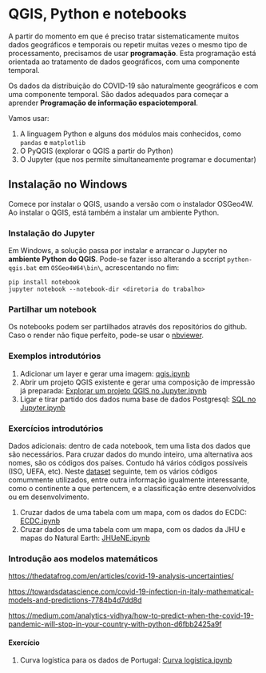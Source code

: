 # QGIS, Python e notebooks

A partir do momento em que é preciso tratar sistematicamente muitos dados geográficos e temporais ou repetir muitas vezes o mesmo tipo de processamento, precisamos de usar **programação**. Esta programação está orientada ao tratamento de dados geográficos, com uma componente temporal.

Os dados da distribuição do COVID-19 são naturalmente geográficos e com uma componente temporal. São dados adequados para começar a aprender **Programação de informação espaciotemporal**.

Vamos usar:
1. A linguagem Python e alguns dos módulos mais conhecidos, como `pandas` e `matplotlib`
1. O PyQGIS (explorar o QGIS a partir do Python)
1. O Jupyter (que nos permite simultaneamente programar e documentar)

## Instalação no Windows

Comece por instalar o QGIS, usando a versão com o instalador OSGeo4W. Ao instalar o QGIS, está também a instalar um ambiente Python.

### Instalação do Jupyter 

Em Windows, a solução passa por instalar e arrancar o Jupyter no **ambiente Python do QGIS**. Pode-se fazer isso alterando a sccript `python-qgis.bat` em `OSGeo4W64\bin\`, acrescentando no fim:
```
pip install notebook
jupyter notebook --notebook-dir <diretoria do trabalho>
```

### Partilhar um notebook

Os notebooks podem ser partilhados através dos repositórios do github. Caso o render não fique perfeito, pode-se usar o [nbviewer](https://nbviewer.jupyter.org/).

### Exemplos introdutórios

1.  Adicionar um layer e gerar uma imagem: [qgis.ipynb](qgis.ipynb)
1.  Abrir um projeto QGIS existente e gerar uma composição de impressão já preparada: [Explorar um projeto QGIS no Jupyter.ipynb](Explorar%20um%20projeto%20QGIS%20no%20Jupyter.ipynb)
1.  Ligar e tirar partido dos dados numa base de dados Postgresql: [SQL no Jupyter.ipynb](SQL%20no%20Jupyter.ipynb)

### Exercícios introdutórios

Dados adicionais: dentro de cada notebook, tem uma lista dos dados que são necessários. Para cruzar dados do mundo inteiro, uma alternativa aos nomes, são os códigos dos países. Contudo há vários códigos possíveis (ISO, UEFA, etc). Neste [dataset](https://pkgstore.datahub.io/core/country-codes/country-codes_csv/data/3b9fd39bdadd7edd7f7dcee708f47e1b/country-codes_csv.csv) seguinte, tem os vários códigos comummente utilizados, entre outra informação igualmente interessante, como o continente a que pertencem, e a classificação entre desenvolvidos ou em desenvolvimento. 

1.  Cruzar dados de uma tabela com um mapa, com os dados do ECDC: [ECDC.ipynb](ECDC.ipynb)
1.  Cruzar dados de uma tabela com um mapa, com os dados da JHU e mapas do Natural Earth: [JHUeNE.ipynb](JHUeNE.ipynb)

### Introdução aos modelos matemáticos

https://thedatafrog.com/en/articles/covid-19-analysis-uncertainties/

https://towardsdatascience.com/covid-19-infection-in-italy-mathematical-models-and-predictions-7784b4d7dd8d

https://medium.com/analytics-vidhya/how-to-predict-when-the-covid-19-pandemic-will-stop-in-your-country-with-python-d6fbb2425a9f

#### Exercício

1.  Curva logística para os dados de Portugal: [Curva logística.ipynb](Curva%20logística.ipynb)